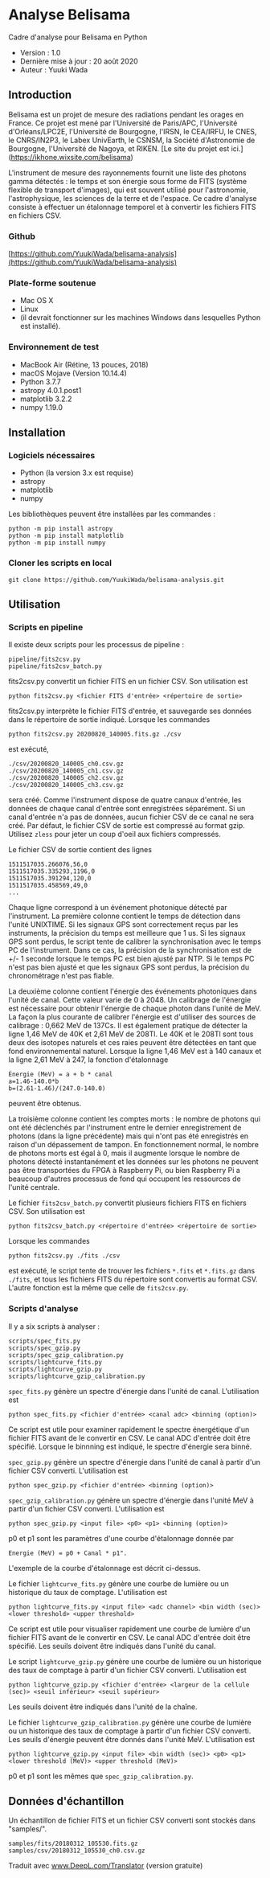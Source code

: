 # Analyse Belisama
Cadre d'analyse pour Belisama en Python

- Version : 1.0
- Dernière mise à jour : 20 août 2020
- Auteur : Yuuki Wada

## Introduction
Belisama est un projet de mesure des radiations pendant les orages en France. Ce projet est mené par l'Université de Paris/APC, l'Université d'Orléans/LPC2E, l'Université de Bourgogne, l'IRSN, le CEA/IRFU, le CNES, le CNRS/IN2P3, le Labex UnivEarth, le CSNSM, la Société d'Astronomie de Bourgogne, l'Université de Nagoya, et RIKEN. [Le site du projet est ici.] (https://ikhone.wixsite.com/belisama)

L'instrument de mesure des rayonnements fournit une liste des photons gamma détectés : le temps et son énergie sous forme de FITS (système flexible de transport d'images), qui est souvent utilisé pour l'astronomie, l'astrophysique, les sciences de la terre et de l'espace. Ce cadre d'analyse consiste à effectuer un étalonnage temporel et à convertir les fichiers FITS en fichiers CSV.

### Github
[https://github.com/YuukiWada/belisama-analysis](https://github.com/YuukiWada/belisama-analysis)

### Plate-forme soutenue
- Mac OS X
- Linux
- (il devrait fonctionner sur les machines Windows dans lesquelles Python est installé).

### Environnement de test
- MacBook Air (Rétine, 13 pouces, 2018)
- macOS Mojave (Version 10.14.4)
- Python 3.7.7
 - astropy 4.0.1.post1
 - matplotlib 3.2.2
 - numpy 1.19.0

## Installation
### Logiciels nécessaires
- Python (la version 3.x est requise)
 - astropy
 - matplotlib
 - numpy


 Les bibliothèques peuvent être installées par les commandes :
 ```
 python -m pip install astropy
 python -m pip install matplotlib
 python -m pip install numpy
 ```

### Cloner les scripts en local
```
git clone https://github.com/YuukiWada/belisama-analysis.git
```

## Utilisation
### Scripts en pipeline
Il existe deux scripts pour les processus de pipeline :
```
pipeline/fits2csv.py
pipeline/fits2csv_batch.py
```

fits2csv.py convertit un fichier FITS en un fichier CSV. Son utilisation est
```
python fits2csv.py <fichier FITS d'entrée> <répertoire de sortie>
```

fits2csv.py interprète le fichier FITS d'entrée, et sauvegarde ses données dans le répertoire de sortie indiqué. Lorsque les commandes
```
python fits2csv.py 20200820_140005.fits.gz ./csv
```
est exécuté,
```
./csv/20200820_140005_ch0.csv.gz
./csv/20200820_140005_ch1.csv.gz
./csv/20200820_140005_ch2.csv.gz
./csv/20200820_140005_ch3.csv.gz
```
sera créé. Comme l'instrument dispose de quatre canaux d'entrée, les données de chaque canal d'entrée sont enregistrées séparément. Si un canal d'entrée n'a pas de données, aucun fichier CSV de ce canal ne sera créé. Par défaut, le fichier CSV de sortie est compressé au format gzip. Utilisez `zless` pour jeter un coup d'oeil aux fichiers compressés.

Le fichier CSV de sortie contient des lignes
```
1511517035.266076,56,0
1511517035.335293,1196,0
1511517035.391294,120,0
1511517035.458569,49,0
...
```
Chaque ligne correspond à un événement photonique détecté par l'instrument. La première colonne contient le temps de détection dans l'unité UNIXTIME. Si les signaux GPS sont correctement reçus par les instruments, la précision du temps est meilleure que 1 us. Si les signaux GPS sont perdus, le script tente de calibrer la synchronisation avec le temps PC de l'instrument. Dans ce cas, la précision de la synchronisation est de +/- 1 seconde lorsque le temps PC est bien ajusté par NTP. Si le temps PC n'est pas bien ajusté et que les signaux GPS sont perdus, la précision du chronométrage n'est pas fiable.

La deuxième colonne contient l'énergie des événements photoniques dans l'unité de canal. Cette valeur varie de 0 à 2048. Un calibrage de l'énergie est nécessaire pour obtenir l'énergie de chaque photon dans l'unité de MeV. La façon la plus courante de calibrer l'énergie est d'utiliser des sources de calibrage : 0,662 MeV de 137Cs. Il est également pratique de détecter la ligne 1,46 MeV de 40K et 2,61 MeV de 208Tl. Le 40K et le 208Tl sont tous deux des isotopes naturels et ces raies peuvent être détectées en tant que fond environnemental naturel. Lorsque la ligne 1,46 MeV est à 140 canaux et la ligne 2,61 MeV à 247, la fonction d'étalonnage
```
Énergie (MeV) = a + b * canal
a=1.46-140.0*b
b=(2.61-1.46)/(247.0-140.0)
```
peuvent être obtenus.

La troisième colonne contient les comptes morts : le nombre de photons qui ont été déclenchés par l'instrument entre le dernier enregistrement de photons (dans la ligne précédente) mais qui n'ont pas été enregistrés en raison d'un dépassement de tampon. En fonctionnement normal, le nombre de photons morts est égal à 0, mais il augmente lorsque le nombre de photons
détecté instantanément et les données sur les photons ne peuvent pas être transportées du FPGA à Raspberry Pi, ou bien Raspberry Pi a beaucoup d'autres processus de fond qui occupent les ressources de l'unité centrale.

Le fichier `fits2csv_batch.py` convertit plusieurs fichiers FITS en fichiers CSV. Son utilisation est
```
python fits2csv_batch.py <répertoire d'entrée> <répertoire de sortie>
```

Lorsque les commandes
```
python fits2csv.py ./fits ./csv
```
est exécuté, le script tente de trouver les fichiers `*.fits` et `*.fits.gz` dans `./fits`, et tous les fichiers FITS du répertoire sont convertis au format CSV. L'autre fonction est la même que celle de `fits2csv.py`.

### Scripts d'analyse
Il y a six scripts à analyser :
```
scripts/spec_fits.py
scripts/spec_gzip.py
scripts/spec_gzip_calibration.py
scripts/lightcurve_fits.py
scripts/lightcurve_gzip.py
scripts/lightcurve_gzip_calibration.py
```

`spec_fits.py` génère un spectre d'énergie dans l'unité de canal. L'utilisation est
```
python spec_fits.py <fichier d'entrée> <canal adc> <binning (option)>
```
Ce script est utile pour examiner rapidement le spectre énergétique d'un fichier FITS avant de le convertir en CSV. Le canal ADC d'entrée doit être spécifié. Lorsque le binnning est indiqué, le spectre d'énergie sera binné.

`spec_gzip.py` génère un spectre d'énergie dans l'unité de canal à partir d'un fichier CSV converti. L'utilisation est
```
python spec_gzip.py <fichier d'entrée> <binning (option)>
```

`spec_gzip_calibration.py` génère un spectre d'énergie dans l'unité MeV à partir d'un fichier CSV converti. L'utilisation est
```
python spec_gzip.py <input file> <p0> <p1> <binning (option)>
```
p0 et p1 sont les paramètres d'une courbe d'étalonnage donnée par
```
Energie (MeV) = p0 + Canal * p1".
```
L'exemple de la courbe d'étalonnage est décrit ci-dessus.

Le fichier `lightcurve_fits.py` génère une courbe de lumière ou un historique du taux de comptage. L'utilisation est
```
python lightcurve_fits.py <input file> <adc channel> <bin width (sec)> <lower threshold> <upper threshold>
```
Ce script est utile pour visualiser rapidement une courbe de lumière d'un fichier FITS avant de le convertir en CSV. Le canal ADC d'entrée doit être spécifié. Les seuils doivent être indiqués dans l'unité du canal.

Le script `lightcurve_gzip.py` génère une courbe de lumière ou un historique des taux de comptage à partir d'un fichier CSV converti. L'utilisation est
```
python lightcurve_gzip.py <fichier d'entrée> <largeur de la cellule (sec)> <seuil inférieur> <seuil supérieur>
```
Les seuils doivent être indiqués dans l'unité de la chaîne.

Le fichier `lightcurve_gzip_calibration.py` génère une courbe de lumière ou un historique des taux de comptage à partir d'un fichier CSV converti. Les seuils d'énergie peuvent être donnés dans l'unité MeV. L'utilisation est
```
python lightcurve_gzip.py <input file> <bin width (sec)> <p0> <p1> <lower threshold (MeV)> <upper threshold (MeV)>
```
p0 et p1 sont les mêmes que `spec_gzip_calibration.py`.

## Données d'échantillon
Un échantillon de fichier FITS et un fichier CSV converti sont stockés dans "samples/".
```
samples/fits/20180312_105530.fits.gz
samples/csv/20180312_105530_ch0.csv.gz
```


Traduit avec www.DeepL.com/Translator (version gratuite)
